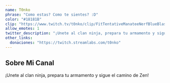 ```yaml
---
name: T0nko
phrase: "Como estas? Como te sientes? :D"
color: "#18181B"
clip: "https://www.twitch.tv/t0nko/clip/FitTentativeManateeNerfBlueBlaster"
allow_emotes: 1
twitter_description: "¡Unete al clan ninja, prepara tu armamento y sigue el camino de Zen!"
other_links:
  donaciones: "https://twitch.streamlabs.com/t0nko"
---
```

<h2>Sobre <span class="cursive">Mi Canal</span></h2>
<p class="streamer-channel">¡Unete al clan ninja, prepara tu armamento y sigue el camino de Zen!</p>